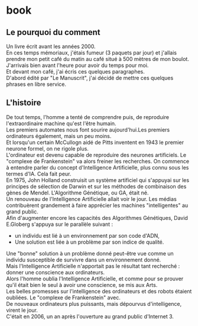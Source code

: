 book
====
## Le pourquoi du comment
Un livre écrit avant les années 2000.  
En ces temps mémoriaux, j'étais fumeur (3 paquets par jour) et j'allais prendre mon petit café du matin au café situé à 500 mètres de mon boulot.  
J'arrivais bien avant l'heure pour avoir du temps pour moi.  
Et devant mon café, j'ai écris ces quelques paragraphes.  
D'abord édité par "Le Manuscrit", j'ai décidé de mettre ces quelques phrases en libre service.  

## L'histoire

De tout temps, l'homme a tenté de comprendre puis, de reproduire l'extraordinaire machine qu'est l'être humain.  
Les premiers automates nous font sourire aujourd'hui.Les premiers ordinateurs également, mais un peu moins.  
Et lorsqu'un certain McCullogn aidé de Pitts inventent en 1943 le premier neurone formel, on ne rigole plus.  
L'ordinateur est devenu capable de reproduire des neurones artificiels. Le "complexe de Frankenstein" va alors freiner les recherches. On commence à entendre parler du concept d'Intelligence Artificielle, plus connu sous les termes d'IA. Cela fait peur.  
En 1975, John Holland construisit un système artificiel qui s'appuyai sur les principes de sélection de Darwin et sur les méthodes de combinaison des gènes de Mendel. L'Algorithme Génétique, ou GA, était né.  
Un renouveau de l'Intelligence Artificielle allait voir le jour. Les médias contribuèrent grandement à faire apprécier les machines "intelligentes" au grand public.  
Afin d'augmenter encore les capacités des Algorithmes Génétiques, David E.Globerg s'appuya sur le parallèle suivant :  
   - un individu est lié à un environnement par son code d'ADN,  
   - Une solution est liée à un problème par son indice de qualité.  

Une "bonne" solution à un problème donné peut-être vue comme un individu susceptible de survivre dans un environnement donné.  
Mais l'Intelligence Artificielle n'apportait pas le résultat tant recherché : donner une conscience aux ordinateurs.  
Alors l'homme oublia l'Intelligence Artificielle, et comme pour se prouver qu'il était bien le seul à avoir une conscience, se mis aux Arts.  
Les belles promesses sur l'intelligence des ordinateurs et des robots étaient oubliées. Le "complexe de Frankenstein" avec.  
De nouveaux ordinateurs plus puissants, mais dépourvus d'intelligence, virent le jour.  
C'était en 2006, un an après l'ouverture au grand public d'Internet 3.  
